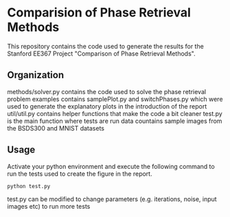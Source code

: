 # Comparision of Phase Retrieval Methods

This repository contains the code used to generate the results for the Stanford EE367 Project "Comparison of Phase Retrieval Methods".

## Organization
methods/solver.py contains the code used to solve the phase retrieval problem 
examples contains samplePlot.py and switchPhases.py which were used to generate the explanatory plots in the introduction of the report
util/util.py contains helper functions that make the code a bit cleaner
test.py is the main function where tests are run
data countains sample images from the BSDS300 and MNIST datasets

## Usage 
Activate your python environment and execute the following command to run the tests used to create the figure in the report. 

``` sh
python test.py
```

test.py can be modified to change parameters (e.g. iterations, noise, input images etc) to run more tests
